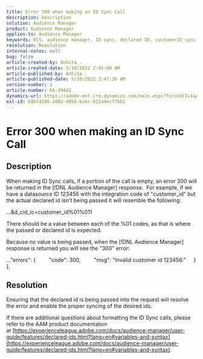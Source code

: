 ```yaml
---
title: Error 300 when making an ID Sync Call
description: Description
solution: Audience Manager
product: Audience Manager
applies-to: Audience Manager
keywords: KCS, audience manager, ID sync, declared ID, customerID sync, customer id, online sync
resolution: Resolution
internal-notes: null
bug: false
article-created-by: Ankita .
article-created-date: 5/10/2022 2:45:09 AM
article-published-by: Ankita .
article-published-date: 5/10/2022 2:47:30 AM
version-number: 1
article-number: KA-19442
dynamics-url: https://adobe-ent.crm.dynamics.com/main.aspx?forceUCI=1&pagetype=entityrecord&etn=knowledgearticle&id=35259630-0bd0-ec11-a7b5-0022480a8753
exl-id: b86f4286-a903-4956-bcbc-022a4ecf7bb2
---
```

# Error 300 when making an ID Sync Call

## Description


When making ID Sync calls, if a portion of the call is empty, an error 300 will be returned in the [!DNL Audience Manager] response.  For example, if we have a datasource ID 123456 with the integration code of "customer_id" but the actual declared id isn't being passed it will resemble the following:

...&d_cid_ic=customer_id%01%011

There should be a value between each of the %01 codes, as that is where the passed or declared id is expected.

Because no value is being passed, when the [!DNL Audience Manager] response is returned you will see the "300" error:

..."errors": &lbrace;
        "code": 300,
        "msg": "Invalid customer id 123456:"
    &rbrace;
&rbrace;,


## Resolution


Ensuring that the declared id is being passed into the request will resolve the error and enable the proper syncing of the desired ids.

If there are additional questions about formatting the ID Sync calls, please refer to the AAM product documentation at [https://experienceleague.adobe.com/docs/audience-manager/user-guide/features/declared-ids.html?lang=en#variables-and-syntax](https://experienceleague.adobe.com/docs/audience-manager/user-guide/features/declared-ids.html?lang=en#variables-and-syntax).
